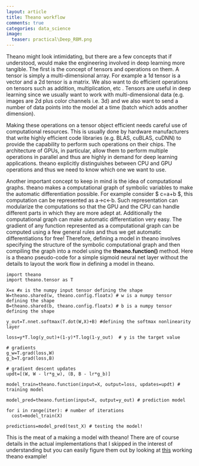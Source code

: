 ```yaml
---
layout: article
title: Theano workflow
comments: true
categories: data_science
image:
  teaser: practical\Deep_RBM.png
---
```


Theano might look intimidating, but there are a few concepts that if understood, would make the engineering involved in deep learning more tangible. The first is the concept of tensors and operations on them. A tensor is simply a multi-dimensional array. For example a 1d tensor is a vector and a 2d tensor is a matrix. We also want to do efficient operations on tensors such as addition, multiplication, etc . Tensors are useful in deep learning since we usually want to work with multi-dimensional data (e.g. images are 2d plus color channels i.e. 3d) and we also want to send a number of data points into the model at a time (batch which adds another dimension). 

Making these operations on a tensor object efficient needs careful use of computational resources. This is usually done by hardware manufacturers that write highly efficient code libraries (e.g. BLAS, cuBLAS, cuDNN) to provide the capability to perform such operations on their chips. The architecture of GPUs, in particular, allow them to perform multiple operations in parallel and thus are highly in demand for deep learning applications. theano explicitly distinguishes between CPU and GPU operations and thus we need to know which one we want to use. 

Another important concept to keep in mind is the idea of computational graphs. theano makes a computational graph of symbolic variables to make the automatic differentiation possible. For example consider $ c=a+b $, this computation can be represented as a->c<-b. Such representation can modularize the computations so that the GPU and the CPU can handle different parts in which they are more adept at. Additionally the computational graph can make automatic differentiation very easy. The gradient of any function represented as a computational graph can be computed using a few general rules and thus we get automatic differentiations for free! Therefore, defining a model in theano involves specifying the structure of the symbolic computational graph and then compiling the graph into a model using the **theano.function()** method. Here is a theano pseudo-code for a simple sigmoid neural net layer without the details to  layout the work flow in defining a model in theano.

```
import theano 
import theano.tensor as T

X=x #x is the numpy input tensor defining the shape
W=theano.shared(w, theano.config.floatx) # w is a numpy tensor defining the shape
B=theano.shared(b, theano.config.floatx) # b is a numpy tensor defining the shape

y_out=T.nnet.softmax(T.dot(W,X)+B) #defining the softmax nonlinearity layer

loss=y*T.log(y_out)+(1-y)*T.log(1-y_out)  # y is the target value

# gradients
g_w=T.grad(loss,W)
g_b=T.grad(loss,B)

# gradient descent updates
updt=[(W, W - lr*g_w), (B, B - lr*g_b)]

model_train=theano.function(input=X, output=loss, updates=updt) # training model

model_pred=theano.funtion(input=X, output=y_out) # prediction model

for i in range(iter): # number of iterations
  cost=model_train(X)

predictions=model_pred(test_X) # testing the model!

```

This is the meat of a making a model with theano! There are of course details in the actual implementations that I skipped in the interest of understanding but you can easily figure them out by looking at [this](http://deeplearning.net/tutorial/logreg.html) working theano example!